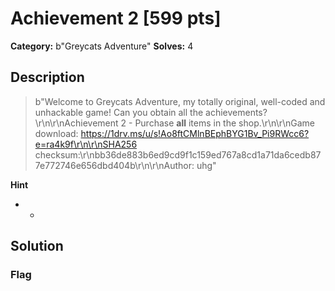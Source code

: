 # Achievement 2 [599 pts]

**Category:** b"Greycats Adventure"
**Solves:** 4

## Description
>b"Welcome to Greycats Adventure, my totally original, well-coded and unhackable game! Can you obtain all the achievements?\r\n\r\nAchievement 2 - Purchase **all** items in the shop.\r\n\r\nGame download: https://1drv.ms/u/s!Ao8ftCMlnBEphBYG1Bv_Pi9RWcc6?e=ra4k9f\r\n\r\nSHA256 checksum:\r\nbb36de883b6ed9cd9f1c159ed767a8cd1a71da6cedb877e772746e656dbd404b\r\n\r\nAuthor: uhg"

**Hint**
* -

## Solution

### Flag

